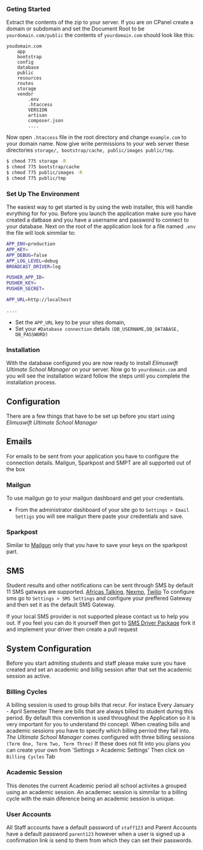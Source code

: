 ### Geting Started
Extract the contents of the zip to your server. If you are on CPanel create a domain or subdomain and set the Document  Root to be `yourdomain.com/public` the contents of `yourdomain.com` should look like this:
```
youdomain.com
	app
	bootstrap
	config
	database
	public
	resources
	routes
	storage
	vendor
		.env
		.htaccess
		VERSION
		artisan
		composer.json
		....
```
Now open `.htaccess` file in the root directory and change `example.com` to your domain name. Now give write permissions to your web server these directories `storage/, bootstrap/cache, public/images public/tmp`.

```bash
$ chmod 775 storage -R
$ chmod 775 bootstrap/cache
$ chmod 775 public/images -R
$ chmod 775 public/tmp
```

### Set Up The Environment

The easiest way to get started is by using the web installer, this will handle evrything for for you. 
Before you launch the application make sure you have created a datbase and you have a username and password to connect to your database.
Next on the root of the application look for a file named `.env` the file will look simmilar to:

```bash
APP_ENV=production
APP_KEY=
APP_DEBUG=false
APP_LOG_LEVEL=debug
BROADCAST_DRIVER=log

PUSHER_APP_ID=
PUSHER_KEY=
PUSHER_SECRET=

APP_URL=http://localhost

....
```
 - Set the `APP_URL` key to be your sites domain,
 - Set your `#Database connection` details `(DB_USERNAME,DB_DATABASE, DB_PASSWORD)`

### Installation
With the database configured you are now ready to install *Elimuswift Ultimate School Manager* on your server. Now go to `yourdomain.com` and you will see the installation wizard follow the steps until you complete the installation process.

## Configuration
There are a few things that have to be set up before you start using *Elimuswift Ultimate School Manager* 

## Emails
For emails to be sent from your application you have to configure the connection details. Mailgun, Sparkpost and SMPT are all supported out of the box

### Mailgun
To use mailgun go to your mailgun dashboard and get your credentials.

- From the administrator dashboard of your site go to `Settings > Email Settigs` you will see mailgun there paste your credentials and save.

### Sparkpost 
Similar to [Mailgun](#mailgun) only that you have to save your keys on the sparkpost part.

## SMS
Student results and other notifications can be sent through SMS by default 11 SMS gatways are supported. [Africas Talking,](https://www.africastalking.com/) [Nexmo,](https://www.nexmo.com/) [Twilio](https://www.twilio.com) 
To configure sms go to `Settings > SMS Settings` and configure your preffered Gateway and then set it as the default SMS Gateway. 

If your local SMS provider is not supported please contact us to help you out. If you feel you can do it yourself then got to [SMS Driver Package](https://github.com/Elimuswift/sms) fork it and implement your driver then create a pull request 

## System Configuration

Before you start admiting students and staff please make sure you have created and set an academic and billig session after that set the academic session as active.

### Billing Cycles  
A billing session is used to group bills that recur. For instace Every January - April Semester There are bills that are always billed to student during this period. By default this convention is used throughout the Application so it is very important for you to understand thi concept. When creating bills and academic sessions you have to specify which billing perriod they fall into. *The Ultimate School Manager* comes configured with three billing sessions `(Term One, Term Two, Term Three)` If these does not fit into you plans you can create your own from 'Settings > Academic Settings' Then click on `Billing Cycles` Tab 

### Academic Session
This denotes the current Academic period  all school activites a grouped using an academic session. An academec session is simmilar to a billing cycle with the main diference being an academic session is unique.

### User Accounts
All Staff accounts have a default password of `staff123` and Parent Accounts have a default password `parent123` however when a user is signed up a confirmation link  is send to them from which they can set their passwords.